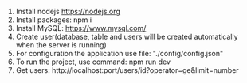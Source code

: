 1. Install nodejs https://nodejs.org
2. Install packages: npm i
3. Install MySQL: https://www.mysql.com/
4. Create user(database, table and users will be created automatically when the server is running)
5. For configuration the application use file:  "./config/config.json"
6. To run the project, use command: npm run dev
7. Get users: http://localhost:port/users/id?operator=ge&limit=number
